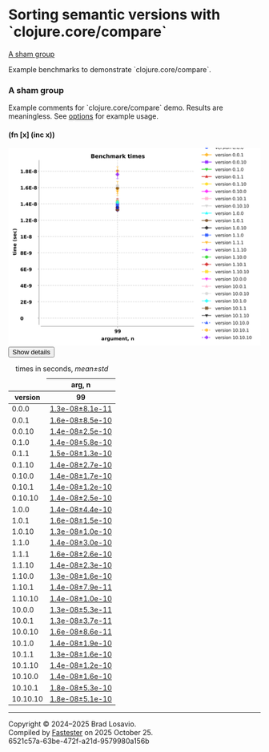 
  <body>
    <h1>
      Sorting semantic versions with `clojure.core/compare`
    </h1>
    <div>
      <a href="#group-0">A sham group</a>
    </div>
    <p>
      Example benchmarks to demonstrate `clojure.core/compare`.
    </p>
    <section>
      <h3 id="group-0">
        A sham group
      </h3>
      <p>
        Example comments for `clojure.core/compare` demo. Results are meaningless. See <a href=
        "https://github.com/blosavio/fastester/blob/02b31d2c27e5b2878e5da8488cb838dfeff3f270/resources/semver_options.edn#L30">options</a> for example usage.
      </p>
      <div>
        <h4 id="group-0-fexpr-0">
          (fn [x] (inc x))
        </h4><img alt="Benchmark measurements for expression `(fn [x] (inc x))`, time versus &apos;n&apos; arguments, comparing different versions." src=
        "semver_img/group-0-fexpr-0.svg"><button class="collapser" type="button">Show details</button>
        <div class="collapsable">
          <table>
            <caption>
              times in seconds, <em>mean±std</em>
            </caption>
            <thead>
              <tr>
                <td></td>
                <th colspan="1">
                  arg, n
                </th>
              </tr>
              <tr>
                <th>
                  version
                </th>
                <th>
                  99
                </th>
              </tr>
            </thead>
            <tr>
              <td>
                0.0.0
              </td>
              <td>
                <a href="https://github.com/blosavio/fastester/blob/main/resources/semver_performance/version 0.0.0/test-0.edn">1.3e-08±8.1e-11</a>
              </td>
            </tr>
            <tr>
              <td>
                0.0.1
              </td>
              <td>
                <a href="https://github.com/blosavio/fastester/blob/main/resources/semver_performance/version 0.0.1/test-0.edn">1.6e-08±8.5e-10</a>
              </td>
            </tr>
            <tr>
              <td>
                0.0.10
              </td>
              <td>
                <a href="https://github.com/blosavio/fastester/blob/main/resources/semver_performance/version 0.0.10/test-0.edn">1.4e-08±2.5e-10</a>
              </td>
            </tr>
            <tr>
              <td>
                0.1.0
              </td>
              <td>
                <a href="https://github.com/blosavio/fastester/blob/main/resources/semver_performance/version 0.1.0/test-0.edn">1.4e-08±5.8e-10</a>
              </td>
            </tr>
            <tr>
              <td>
                0.1.1
              </td>
              <td>
                <a href="https://github.com/blosavio/fastester/blob/main/resources/semver_performance/version 0.1.1/test-0.edn">1.5e-08±1.3e-10</a>
              </td>
            </tr>
            <tr>
              <td>
                0.1.10
              </td>
              <td>
                <a href="https://github.com/blosavio/fastester/blob/main/resources/semver_performance/version 0.1.10/test-0.edn">1.4e-08±2.7e-10</a>
              </td>
            </tr>
            <tr>
              <td>
                0.10.0
              </td>
              <td>
                <a href="https://github.com/blosavio/fastester/blob/main/resources/semver_performance/version 0.10.0/test-0.edn">1.4e-08±1.7e-10</a>
              </td>
            </tr>
            <tr>
              <td>
                0.10.1
              </td>
              <td>
                <a href="https://github.com/blosavio/fastester/blob/main/resources/semver_performance/version 0.10.1/test-0.edn">1.4e-08±1.2e-10</a>
              </td>
            </tr>
            <tr>
              <td>
                0.10.10
              </td>
              <td>
                <a href="https://github.com/blosavio/fastester/blob/main/resources/semver_performance/version 0.10.10/test-0.edn">1.4e-08±2.5e-10</a>
              </td>
            </tr>
            <tr>
              <td>
                1.0.0
              </td>
              <td>
                <a href="https://github.com/blosavio/fastester/blob/main/resources/semver_performance/version 1.0.0/test-0.edn">1.4e-08±4.4e-10</a>
              </td>
            </tr>
            <tr>
              <td>
                1.0.1
              </td>
              <td>
                <a href="https://github.com/blosavio/fastester/blob/main/resources/semver_performance/version 1.0.1/test-0.edn">1.6e-08±1.5e-10</a>
              </td>
            </tr>
            <tr>
              <td>
                1.0.10
              </td>
              <td>
                <a href="https://github.com/blosavio/fastester/blob/main/resources/semver_performance/version 1.0.10/test-0.edn">1.3e-08±1.0e-10</a>
              </td>
            </tr>
            <tr>
              <td>
                1.1.0
              </td>
              <td>
                <a href="https://github.com/blosavio/fastester/blob/main/resources/semver_performance/version 1.1.0/test-0.edn">1.4e-08±3.0e-10</a>
              </td>
            </tr>
            <tr>
              <td>
                1.1.1
              </td>
              <td>
                <a href="https://github.com/blosavio/fastester/blob/main/resources/semver_performance/version 1.1.1/test-0.edn">1.6e-08±2.6e-10</a>
              </td>
            </tr>
            <tr>
              <td>
                1.1.10
              </td>
              <td>
                <a href="https://github.com/blosavio/fastester/blob/main/resources/semver_performance/version 1.1.10/test-0.edn">1.4e-08±2.3e-10</a>
              </td>
            </tr>
            <tr>
              <td>
                1.10.0
              </td>
              <td>
                <a href="https://github.com/blosavio/fastester/blob/main/resources/semver_performance/version 1.10.0/test-0.edn">1.3e-08±1.6e-10</a>
              </td>
            </tr>
            <tr>
              <td>
                1.10.1
              </td>
              <td>
                <a href="https://github.com/blosavio/fastester/blob/main/resources/semver_performance/version 1.10.1/test-0.edn">1.4e-08±7.9e-11</a>
              </td>
            </tr>
            <tr>
              <td>
                1.10.10
              </td>
              <td>
                <a href="https://github.com/blosavio/fastester/blob/main/resources/semver_performance/version 1.10.10/test-0.edn">1.4e-08±1.0e-10</a>
              </td>
            </tr>
            <tr>
              <td>
                10.0.0
              </td>
              <td>
                <a href="https://github.com/blosavio/fastester/blob/main/resources/semver_performance/version 10.0.0/test-0.edn">1.3e-08±5.3e-11</a>
              </td>
            </tr>
            <tr>
              <td>
                10.0.1
              </td>
              <td>
                <a href="https://github.com/blosavio/fastester/blob/main/resources/semver_performance/version 10.0.1/test-0.edn">1.3e-08±3.7e-11</a>
              </td>
            </tr>
            <tr>
              <td>
                10.0.10
              </td>
              <td>
                <a href="https://github.com/blosavio/fastester/blob/main/resources/semver_performance/version 10.0.10/test-0.edn">1.6e-08±8.6e-11</a>
              </td>
            </tr>
            <tr>
              <td>
                10.1.0
              </td>
              <td>
                <a href="https://github.com/blosavio/fastester/blob/main/resources/semver_performance/version 10.1.0/test-0.edn">1.4e-08±1.9e-10</a>
              </td>
            </tr>
            <tr>
              <td>
                10.1.1
              </td>
              <td>
                <a href="https://github.com/blosavio/fastester/blob/main/resources/semver_performance/version 10.1.1/test-0.edn">1.3e-08±1.6e-10</a>
              </td>
            </tr>
            <tr>
              <td>
                10.1.10
              </td>
              <td>
                <a href="https://github.com/blosavio/fastester/blob/main/resources/semver_performance/version 10.1.10/test-0.edn">1.4e-08±1.2e-10</a>
              </td>
            </tr>
            <tr>
              <td>
                10.10.0
              </td>
              <td>
                <a href="https://github.com/blosavio/fastester/blob/main/resources/semver_performance/version 10.10.0/test-0.edn">1.4e-08±1.6e-10</a>
              </td>
            </tr>
            <tr>
              <td>
                10.10.1
              </td>
              <td>
                <a href="https://github.com/blosavio/fastester/blob/main/resources/semver_performance/version 10.10.1/test-0.edn">1.8e-08±5.3e-10</a>
              </td>
            </tr>
            <tr>
              <td>
                10.10.10
              </td>
              <td>
                <a href="https://github.com/blosavio/fastester/blob/main/resources/semver_performance/version 10.10.10/test-0.edn">1.8e-08±5.1e-10</a>
              </td>
            </tr>
          </table>
        </div>
      </div>
      <hr>
    </section>
    <p id="page-footer">
      Copyright © 2024–2025 Brad Losavio.<br>
      Compiled by <a href="https://github.com/blosavio/Fastester">Fastester</a> on 2025 October 25.<span id="uuid"><br>
      6521c57a-63be-472f-a21d-9579980a156b</span>
    </p>
  </body>
</html>
